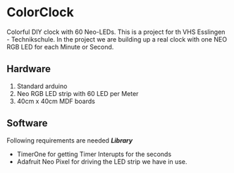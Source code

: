 # ColorClock
Colorful DIY clock with 60 Neo-LEDs.
This is a project for th VHS Esslingen - Technikschule.
In the project we are building up a real clock with one NEO RGB LED for each Minute or Second.

## Hardware
1. Standard arduino
2. Neo RGB LED strip with 60 LED per Meter
3. 40cm x 40cm MDF boards

## Software
Following requirements are needed
***Library***
* TimerOne for getting Timer Interupts for the seconds
* Adafruit Neo Pixel for driving the LED strip we have in use.
